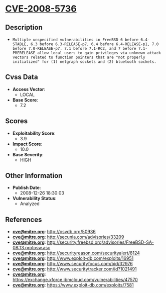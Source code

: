 
# [CVE-2008-5736](https://cve.mitre.org/cgi-bin/cvename.cgi?name=CVE-2008-5736)

## Description

- `Multiple unspecified vulnerabilities in FreeBSD 6 before 6.4-STABLE, 6.3 before 6.3-RELEASE-p7, 6.4 before 6.4-RELEASE-p1, 7.0 before 7.0-RELEASE-p7, 7.1 before 7.1-RC2, and 7 before 7.1-PRERELEASE allow local users to gain privileges via unknown attack vectors related to function pointers that are "not properly initialized" for (1) netgraph sockets and (2) bluetooth sockets.`

## Cvss Data

- **Access Vector**:
  - LOCAL
- **Base Score**:
  - 7.2

## Scores

- **Exploitability Score**:
  - 3.9
- **Impact Score**:
  - 10.0
- **Base Severity**:
  - HIGH

## Other Information

- **Publish Date**:
  - 2008-12-26 18:30:03
- **Vulnerability Status**:
  - Analyzed

## References

- **cve@mitre.org**: http://osvdb.org/50936
- **cve@mitre.org**: http://secunia.com/advisories/33209
- **cve@mitre.org**: http://security.freebsd.org/advisories/FreeBSD-SA-08:13.protosw.asc
- **cve@mitre.org**: http://securityreason.com/securityalert/8124
- **cve@mitre.org**: http://www.exploit-db.com/exploits/16951
- **cve@mitre.org**: http://www.securityfocus.com/bid/32976
- **cve@mitre.org**: http://www.securitytracker.com/id?1021491
- **cve@mitre.org**: https://exchange.xforce.ibmcloud.com/vulnerabilities/47570
- **cve@mitre.org**: https://www.exploit-db.com/exploits/7581
